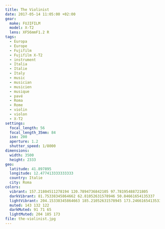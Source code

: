 ```yaml
---
title: The Violinist
date: 2017-05-14 11:05:00 +02:00
gear:
  make: FUJIFILM
  model: X-T2
  lens: XF56mmF1.2 R
tags:
  - Europa
  - Europe
  - Fujifilm
  - Fujifilm X-T2
  - instrument
  - Italia
  - Italie
  - Italy
  - music
  - musician
  - musicien
  - musique
  - pavé
  - Roma
  - Rome
  - violin
  - violon
  - X-T2
settings:
  focal_length: 56
  focal_length_35mm: 84
  iso: 200
  aperture: 1.2
  shutter_speed: 1/8000
dimensions:
  width: 3500
  height: 2333
geo:
  latitude: 41.897895
  longitude: 12.477413333333333
  country: Italie
  city: Roma
colors:
  vibrant: 157.21804511278194 120.7894736842105 97.78195488721805
  darkVibrant: 81.75338345864662 62.81052631578946 50.84661654135337
  lightVibrant: 204.15338345864663 185.21052631578945 173.24661654135338
  muted: 143 132 122
  darkMuted: 91 71 65
  lightMuted: 204 185 173
file: the-violinist.jpg
---
```



